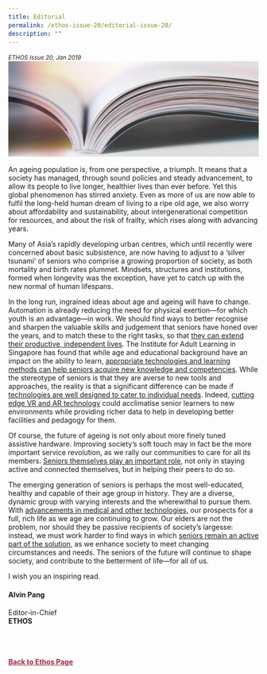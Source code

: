 ```yaml
---
title: Editorial
permalink: /ethos-issue-20/editorial-issue-20/
description: ""
---
```

<style>

.back a
{
	color: #9f2943;
	font-weight: bold;
}

#banner img
{
	width:100%;
}
	
.author
{
border-bottom: 1px solid black;
margin-top:40px;
padding-bottom:30px;
border-top: 1px solid black;	

}

.author p {
	font-size: 0.9em;
	line-height:24px !important;
	}	

.break
{
   border-top: 1px solid  black;
   border-bottom: 1px solid black;
	 padding:20px;
	text-align:center;
	margin-top:50px;
}
	
.break1
{
font-family: Georgia;
	font-size:20px;
	font-style: italic;
	font-weight: bold;
}

.boxheader {
	color: white !important;
	}	

.containerbox {
	background-color: #B7C9E2;
	border-radius: 10px;
	padding: 5%;
	margin-top: 5%;
	
	}	

li {
	font-size: 15px !important;
	
	}	

</style>

<em><small>ETHOS Issue 20, Jan 2019</small></em>
<img src="/images/Landing_Banner_Images/knowledge_editorial_banner_01.jpg">

  
<p>An ageing population is, from one perspective, a triumph. It means that a society has managed, through sound policies and steady advancement, to allow its people to live longer, healthier lives than ever before. Yet this global phenomenon has stirred&nbsp;anxiety. Even as more of us are now able to fulfil the long-held human dream of living to a ripe old age, we also worry about affordability and sustainability, about intergenerational competition for resources, and about the risk of frailty, which rises along with advancing years.</p>  
  
<p>Many of Asia’s rapidly developing urban centres, which until recently were concerned about basic subsistence, are now having to adjust to a ‘silver tsunami’ of seniors who comprise a growing proportion of society, as both mortality and birth rates plummet. Mindsets, structures and institutions, formed when longevity was the exception, have yet to catch up with the new normal of human lifespans.</p>  
  
<p>In the long run, ingrained ideas about age and ageing will have to change. Automation is already reducing the&nbsp;need for physical exertion—for which youth is an advantage—in work. We should find ways to better recognise and sharpen the valuable skills and judgement that seniors have honed over the years, and to match these to the right tasks, so that <a href="/ethos-issue-20/reimagining-productive-longevity/">they can extend their productive, independent lives</a>. The Institute for Adult Learning in Singapore has found that while age and educational background have an impact on the ability to learn, <a href="/ethos-issue-20/lifelong-learning-and-ageing-evidence-from-singapore/">appropriate technologies and learning methods can help seniors acquire new knowledge and competencies</a>. While the stereotype of seniors is that they are averse to new tools and approaches, the reality is that a significant difference can be made if <a href="/ethos-issue-20/humanising-technology-for-older-adults/">technologies are well designed to cater to individual needs</a>. Indeed, <a href="/ethos-issue-20/promoting-active-ageing-through-virtual-augmented-reality/">cutting edge VR and AR technology</a>&nbsp;could acclimatise senior learners to new environments while providing richer data to help in developing better facilities and pedagogy for them.</p>  
  
<p>Of course, the future of ageing is not only about more finely tuned assistive&nbsp;hardware. Improving society’s soft touch may in fact be the more important service revolution, as we rally our communities to care for all its members. <a href="/ethos-issue-20/positive-ageing-how-can-we-make-it-happen/">Seniors themselves play an important role,</a> not only in staying active and connected themselves, but in helping their peers to do so.</p>  
  
<p>The emerging generation of seniors is perhaps the most well-educated, healthy and capable of their age group in history. They are a diverse, dynamic group with varying interests and the wherewithal to pursue them. With <a href="/ethos-issue-20/from-ageing-to-augmented-longevity/">advancements in medical and other technologies,</a> our prospects for a full, rich life as we age are continuing to grow. Our elders are not the problem, nor should they be passive recipients of society’s largesse: instead, we must work harder to find ways in which <a href="/ethos-issue-20/living-with-independence-and-purpose/">seniors remain an active part&nbsp;of the solution,</a> as we enhance society to meet changing circumstances and needs. The seniors of the future will continue to shape society, and contribute to the betterment of life—for all of us.</p>  
  
<p>I wish you an inspiring read.</p>  
  
<h4>Alvin Pang</h4>  
  
<p>Editor-in-Chief  
<br>  
<strong>ETHOS</strong></p>  
  
<br>  
  




<br>
<br>	
<div class="back">
<a href="/ethos/">Back to Ethos Page</a>	
</div>